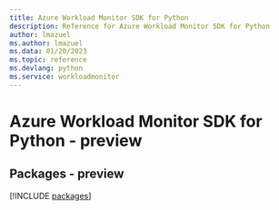 ```yaml
---
title: Azure Workload Monitor SDK for Python
description: Reference for Azure Workload Monitor SDK for Python
author: lmazuel
ms.author: lmazuel
ms.data: 01/20/2023
ms.topic: reference
ms.devlang: python
ms.service: workloadmonitor
---
```

# Azure Workload Monitor SDK for Python - preview
## Packages - preview
[!INCLUDE [packages](workload-monitor-index.md)]